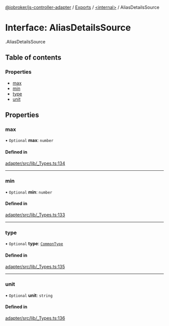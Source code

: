 [@iobroker/js-controller-adapter](../README.md) / [Exports](../modules.md) / [<internal\>](../modules/internal_.md) / AliasDetailsSource

# Interface: AliasDetailsSource

[<internal>](../modules/internal_.md).AliasDetailsSource

## Table of contents

### Properties

- [max](internal_.AliasDetailsSource.md#max)
- [min](internal_.AliasDetailsSource.md#min)
- [type](internal_.AliasDetailsSource.md#type)
- [unit](internal_.AliasDetailsSource.md#unit)

## Properties

### max

• `Optional` **max**: `number`

#### Defined in

[adapter/src/lib/_Types.ts:134](https://github.com/ioBroker/ioBroker.js-controller/blob/25f18577/packages/adapter/src/lib/_Types.ts#L134)

___

### min

• `Optional` **min**: `number`

#### Defined in

[adapter/src/lib/_Types.ts:133](https://github.com/ioBroker/ioBroker.js-controller/blob/25f18577/packages/adapter/src/lib/_Types.ts#L133)

___

### type

• `Optional` **type**: [`CommonType`](../modules/internal_.md#commontype)

#### Defined in

[adapter/src/lib/_Types.ts:135](https://github.com/ioBroker/ioBroker.js-controller/blob/25f18577/packages/adapter/src/lib/_Types.ts#L135)

___

### unit

• `Optional` **unit**: `string`

#### Defined in

[adapter/src/lib/_Types.ts:136](https://github.com/ioBroker/ioBroker.js-controller/blob/25f18577/packages/adapter/src/lib/_Types.ts#L136)
